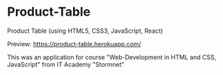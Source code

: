 # Product-Table
Product Table (using HTML5, CSS3, JavaScript, React)

Preview: https://product-table.herokuapp.com/

This was an application for course "Web-Development in HTML and CSS, JavaScript" from IT Academy "Stormnet"
